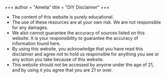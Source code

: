 +++
author = "Amelia"
title = "DIY Disclaimer"
+++

  - The content of this website is purely educational.
   - The use of these resources are at your own risk. We are not responsible for any damages.
   - We also cannot guarantee the accuracy of sources listed on this website. It is your responsibility to guarantee the accuracy of information found here.
   - By using this website, you acknowledge that you have read this disclaimer and agree not to hold us responsible for anything you see or any action you take because of this website.
   - This website should not be accessed by anyone under the age of 21, and by using it you agree that you are 21 or over.
